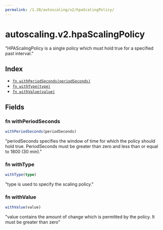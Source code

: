 ```yaml
---
permalink: /1.28/autoscaling/v2/hpaScalingPolicy/
---
```


# autoscaling.v2.hpaScalingPolicy

"HPAScalingPolicy is a single policy which must hold true for a specified past interval."

## Index

* [`fn withPeriodSeconds(periodSeconds)`](#fn-withperiodseconds)
* [`fn withType(type)`](#fn-withtype)
* [`fn withValue(value)`](#fn-withvalue)

## Fields

### fn withPeriodSeconds

```ts
withPeriodSeconds(periodSeconds)
```

"periodSeconds specifies the window of time for which the policy should hold true. PeriodSeconds must be greater than zero and less than or equal to 1800 (30 min)."

### fn withType

```ts
withType(type)
```

"type is used to specify the scaling policy."

### fn withValue

```ts
withValue(value)
```

"value contains the amount of change which is permitted by the policy. It must be greater than zero"